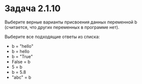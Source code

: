 # Задача 2.1.10

Выберите верные варианты присвоения данных переменной b (считается, что других переменных в программе нет).

Выберите все подходящие ответы из списка:

- b = "hello"
- b = hello
- b = "True"
- False = b
- 5 = b
- b = 5.8
- "abc" = b
